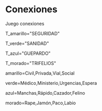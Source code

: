 
# Conexiones
Juego conexiones

T_amarillo="SEGURIDAD"

T_verde="SANIDAD"

T_azul="GUEPARDO"

T_morado="TRIFELIOS"

amarillo=Civil,Privada,Vial,Social

verde=Médico,Ministerio,Urgencias,Espera 

azul=Manchas,Rápido,Cazador,Felino

morado=Rape,Jamón,Paco,Labio